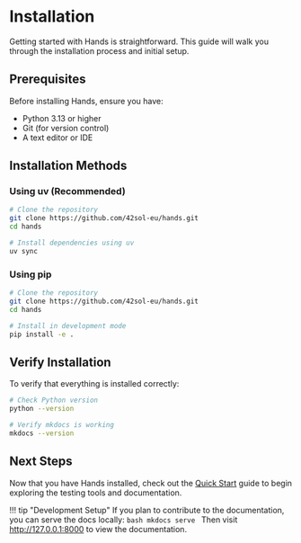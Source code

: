 # Installation

Getting started with Hands is straightforward. This guide will walk you through the installation process and initial setup.

## Prerequisites

Before installing Hands, ensure you have:

- Python 3.13 or higher
- Git (for version control)
- A text editor or IDE

## Installation Methods

### Using uv (Recommended)

```bash
# Clone the repository
git clone https://github.com/42sol-eu/hands.git
cd hands

# Install dependencies using uv
uv sync
```

### Using pip

```bash
# Clone the repository  
git clone https://github.com/42sol-eu/hands.git
cd hands

# Install in development mode
pip install -e .
```

## Verify Installation

To verify that everything is installed correctly:

```bash
# Check Python version
python --version

# Verify mkdocs is working
mkdocs --version
```

## Next Steps

Now that you have Hands installed, check out the [Quick Start](quick-start.md) guide to begin exploring the testing tools and documentation.

!!! tip "Development Setup"
    If you plan to contribute to the documentation, you can serve the docs locally:
    ```bash
    mkdocs serve
    ```
    Then visit http://127.0.0.1:8000 to view the documentation.